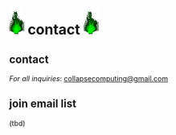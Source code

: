 # ![green_flame](../media/green_flame.gif) contact ![green_flame](../media/green_flame.gif)

## contact

*For all inquiries*: [collapsecomputing@gmail.com](mailto:collapsecomputing@gmail.com)

## join email list

(tbd)

